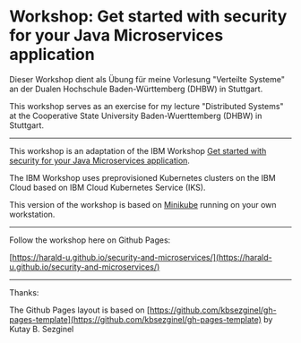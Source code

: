 # Workshop: Get started with security for your Java Microservices application

Dieser Workshop dient als Übung für meine Vorlesung "Verteilte Systeme" an der Dualen Hochschule Baden-Württemberg (DHBW) in Stuttgart.

This workshop serves as an exercise for my lecture "Distributed Systems" at the Cooperative State University Baden-Wuerttemberg (DHBW) in Stuttgart.

---

This workshop is an adaptation of the IBM Workshop [Get started with security for your Java Microservices application](https://ibm-developer.gitbook.io/get-started-with-security-for-your-java-microservi/).

The IBM Workshop uses preprovisioned Kubernetes clusters on the IBM Cloud based on IBM Cloud Kubernetes Service (IKS).

This version of the workshop is based on [Minikube](https://minikube.sigs.k8s.io/docs/) running on your own workstation.  

---

Follow the workshop here on Github Pages: 

[https://harald-u.github.io/security-and-microservices/](https://harald-u.github.io/security-and-microservices/)


---

Thanks: 

The Github Pages layout is based on [https://github.com/kbsezginel/gh-pages-template](https://github.com/kbsezginel/gh-pages-template) by Kutay B. Sezginel